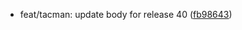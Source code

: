 * feat/tacman: update body for release 40 ([fb98643](https://github.com/Truong167/FoodBlog_FE_V2/commit/fb98643))
